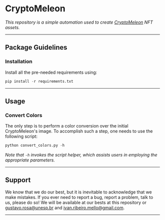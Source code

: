 # CryptoMeleon

*This repository is a simple automation used to create [CryptoMeleon](https://opensea.io/collection/cryptomeleon) NFT assets.*

---

## Package Guidelines

### Installation

Install all the pre-needed requirements using:

```Python
pip install -r requirements.txt
```

---

## Usage

### Convert Colors

The only step is to perform a color conversion over the initial CryptoMeleon's image. To accomplish such a step, one needs to use the following script:

```Python
python convert_colors.py -h
```

*Note that `-h` invokes the script helper, which assists users in employing the appropriate parameters.*

---

## Support

We know that we do our best, but it is inevitable to acknowledge that we make mistakes. If you ever need to report a bug, report a problem, talk to us, please do so! We will be available at our bests at this repository or gustavo.rosa@unesp.br and ivan.ribeiro.mello@gmail.com.

---

